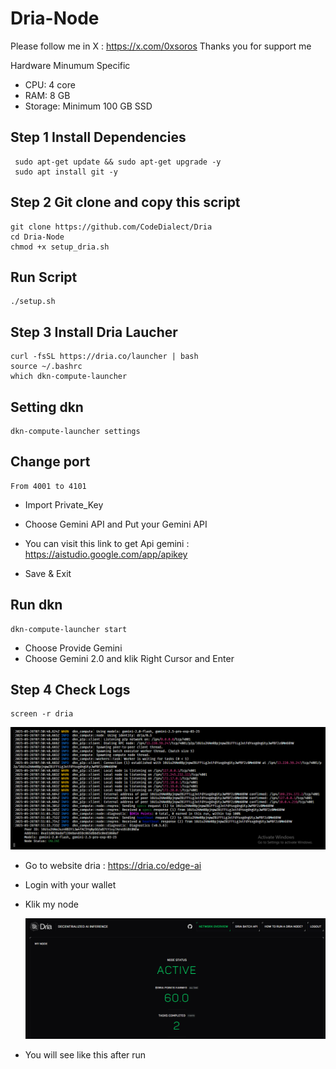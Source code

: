 # Dria-Node




Please follow me in X : https://x.com/0xsoros
Thanks you for support me

Hardware Minumum Specific 
- CPU: 4 core
- RAM: 8 GB
- Storage: Minimum 100 GB SSD


## Step 1 Install Dependencies
```
 sudo apt-get update && sudo apt-get upgrade -y
 sudo apt install git -y
```
## Step 2 Git clone and copy this script
```
git clone https://github.com/CodeDialect/Dria
cd Dria-Node
chmod +x setup_dria.sh
```
## Run Script
```
./setup.sh
```
## Step 3 Install Dria Laucher
```
curl -fsSL https://dria.co/launcher | bash
source ~/.bashrc
which dkn-compute-launcher
```
## Setting dkn
```
dkn-compute-launcher settings
```
## Change port
```
From 4001 to 4101
```
- Import Private_Key

- Choose Gemini API and Put your Gemini API

- You can visit this link to get Api gemini : https://aistudio.google.com/app/apikey
- Save & Exit

## Run dkn
```
dkn-compute-launcher start
```
- Choose Provide Gemini
- Choose Gemini 2.0 and klik Right Cursor and Enter

## Step 4 Check Logs
```
screen -r dria
```
![alt text](https://github.com/Sorosjenaka/Dria-Node/blob/main/Logs?raw=true)
- Go to website dria : https://dria.co/edge-ai
- Login with your wallet
- Klik my node

  ![alt text](https://github.com/Sorosjenaka/Dria-Node/blob/main/Dashboard%20Dria?raw=true)
- You will see like this after run
















